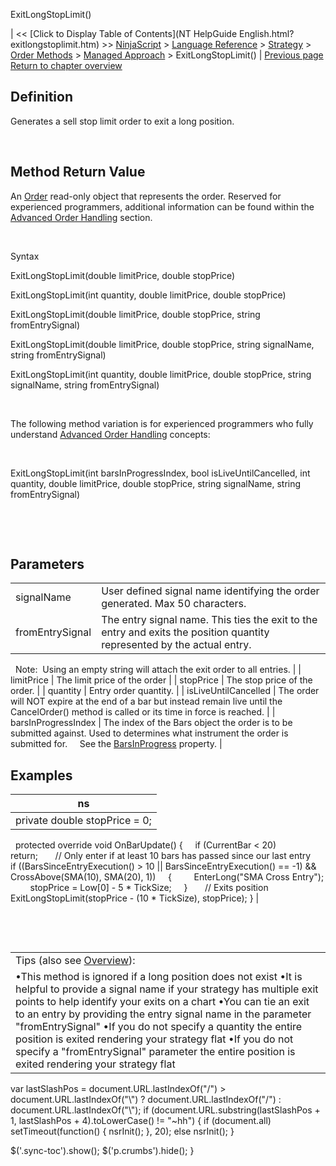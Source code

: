 ﻿










 


ExitLongStopLimit()







| &lt;&lt; [Click to Display Table of Contents](NT HelpGuide English.html?exitlongstoplimit.htm) &gt;&gt;
 [NinjaScript](ninjascript.htm) &gt; [Language Reference](language_reference_wip.htm) &gt; [Strategy](strategy.htm) &gt; [Order Methods](order_methods.htm) &gt; [Managed Approach](managed_approach.htm) &gt;
ExitLongStopLimit() | [Previous page](exitlongmit.htm)
[Return to chapter overview](managed_approach.htm)










Definition
----------


Generates a sell stop limit order to exit a long position.


 


Method Return Value
-------------------


An [Order](order.htm) read-only object that represents the order. Reserved for experienced programmers, additional information can be found within the [Advanced Order Handling](advanced_order_handling.htm) section.   

 


Syntax  

ExitLongStopLimit(double limitPrice, double stopPrice)


ExitLongStopLimit(int quantity, double limitPrice, double stopPrice)   

ExitLongStopLimit(double limitPrice, double stopPrice, string fromEntrySignal)


ExitLongStopLimit(double limitPrice, double stopPrice, string signalName, string fromEntrySignal)


ExitLongStopLimit(int quantity, double limitPrice, double stopPrice, string signalName, string fromEntrySignal)


 


The following method variation is for experienced programmers who fully understand [Advanced Order Handling](advanced_order_handling.htm) concepts:


 


ExitLongStopLimit(int barsInProgressIndex, bool isLiveUntilCancelled, int quantity, double limitPrice, double stopPrice, string signalName, string fromEntrySignal)


 


 


Parameters
----------




|  |  |
| --- | --- |
| signalName | User defined signal name identifying the order generated. Max 50 characters. |
| fromEntrySignal | The entry signal name. This ties the exit to the entry and exits the position quantity represented by the actual entry. 
 
Note:  Using an empty string will attach the exit order to all entries. |
| limitPrice | The limit price of the order |
| stopPrice | The stop price of the order. |
| quantity | Entry order quantity. |
| isLiveUntilCancelled | The order will NOT expire at the end of a bar but instead remain live until the CancelOrder() method is called or its time in force is reached. |
| barsInProgressIndex | The index of the Bars object the order is to be submitted against. Used to determines what instrument the order is submitted for.
 
 
 See the [BarsInProgress](barsinprogress.htm) property. |





Examples
--------




| ns |
| --- |
| private double stopPrice = 0;
 
protected override void OnBarUpdate()
{
     if (CurrentBar &lt; 20)
         return;
 
     // Only enter if at least 10 bars has passed since our last entry
     if ((BarsSinceEntryExecution() &gt; 10 || BarsSinceEntryExecution() == -1) &amp;&amp; CrossAbove(SMA(10), SMA(20), 1))
     {
         EnterLong("SMA Cross Entry");
         stopPrice = Low[0] - 5 * TickSize;
     }
 
     // Exits position
     ExitLongStopLimit(stopPrice - (10 * TickSize), stopPrice);
} |



   

 




|  |
| --- |
| Tips (also see [Overview](managed_approach.htm)):
•This method is ignored if a long position does not exist •It is helpful to provide a signal name if your strategy has multiple exit points to help identify your exits on a chart •You can tie an exit to an entry by providing the entry signal name in the parameter "fromEntrySignal" •If you do not specify a quantity the entire position is exited rendering your strategy flat •If you do not specify a "fromEntrySignal" parameter the entire position is exited rendering your strategy flat |






 
 var lastSlashPos = document.URL.lastIndexOf("/") &gt; document.URL.lastIndexOf("\\") ? document.URL.lastIndexOf("/") : document.URL.lastIndexOf("\\");
 if (document.URL.substring(lastSlashPos + 1, lastSlashPos + 4).toLowerCase() != "~hh") {
 if (document.all) setTimeout(function() {
 nsrInit();
 }, 20);
 else nsrInit();
 }
 
 
 $('.sync-toc').show();
 $('p.crumbs').hide();
 }
 
 
 



